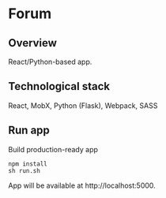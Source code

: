# Forum

## Overview
React/Python-based app.

## Technological stack
React, MobX, Python (Flask), Webpack, SASS

## Run app
Build production-ready app
```
npm install
sh run.sh
```

App will be available at http://localhost:5000.
